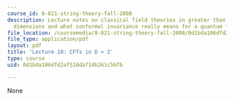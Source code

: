 ```yaml
---
course_id: 8-821-string-theory-fall-2008
description: Lecture notes on classical field theories in greater than 2 spacetime
  dimensions and what conformal invariance really means for a quantum field theory.
file_location: /coursemedia/8-821-string-theory-fall-2008/0d1bda106dfd2af510daf14b261c56fb_lecture10.pdf
file_type: application/pdf
layout: pdf
title: 'Lecture 10: CFTs in D > 2'
type: course
uid: 0d1bda106dfd2af510daf14b261c56fb

---
```

None